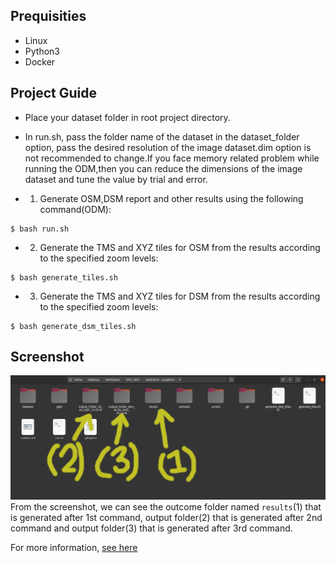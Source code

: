 ## Prequisities

- Linux
- Python3
- Docker

## Project Guide

- Place your dataset folder in root project directory.
- In run.sh, pass the folder name of the dataset in the dataset_folder option, pass the desired resolution of the image dataset.dim option is not recommended to change.If you face memory related problem while running the ODM,then you can reduce the dimensions of the image dataset and tune the value by trial and error.

- 1. Generate OSM,DSM report and other results using the following command(ODM):

```
$ bash run.sh
```

- 2. Generate the TMS and XYZ tiles for OSM from the results according to the specified zoom levels:

```
$ bash generate_tiles.sh
```

- 3. Generate the TMS and XYZ tiles for DSM from the results according to the specified zoom levels:

```
$ bash generate_dsm_tiles.sh
```

## Screenshot

![alt text](https://github.com/Sajid576/odm-gdal-python/blob/master/Outcome_Screenshot.png)
From the screenshot, we can see the outcome folder named `results`(1) that is generated after 1st command, output folder(2) that is generated after 2nd command and output folder(3) that is generated after 3rd command.

For more information, [see here](https://github.com/OpenDroneMap/ODM)
